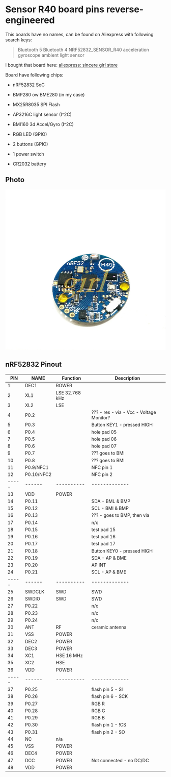 Sensor R40 board pins reverse-engineered
========================================

This boards have no names, can be found on Aliexpress with following search keys:

> Bluetooth 5 Bluetooth 4 NRF52832\_SENSOR\_R40 acceleration gyroscope ambient light sensor

I bought that board here: [aliexpress: sincere girl store](https://ru.aliexpress.com/item/Bluetooth-5-Bluetooth-4-NRF52832-SENSOR-R40-acceleration-gyroscope-ambient-light-sensor/32891351912.html?spm=a2g0v.10010108.1000016%2FB.1.277f7139TyiW9l&isOrigTitle=true)


Board have following chips:

- nRF52832 SoC
- BMP280 ow BME280 (in my case)
- MX25R8035 SPI Flash
- AP3216C light sensor (I^2C)
- BMI160 3d Accel/Gyro (I^2C)
- RGB LED (GPIO)

- 2 buttons (GPIO)
- 1 power switch
- CR2032 battery


Photo
-----

![sensor R40 photo](NRF52832-SENSOR-R40.jpg)


nRF52832 Pinout
---------------

| PIN | NAME | Function | Description |
|-----|------|----------|-------------|
|   1 | DEC1 | ROWER | |
|   2 | XL1  | LSE 32.768 kHz | |
|   3 | XL2  | LSE | |
|   4 | P0.2 | | ??? - res - via - Vcc - Voltage Monitor? |
|   5 | P0.3 | | Button KEY1 - pressed HIGH |
|   6 | P0.4 | | hole pad 05 |
|   7 | P0.5 | | hole pad 06 |
|   8 | P0.6 | | hole pad 07 |
|   9 | P0.7 | | ??? goes to BMI |
|  10 | P0.8 | | ??? goes to BMI |
|  11 | P0.9/NFC1 | | NFC pin 1|
|  12 | P0.10/NFC2 | | NFC pin 2 |
|-----|------|----------|-------------|
|  13 | VDD | POWER | |
|  14 | P0.11 | | SDA - BML & BMP |
|  15 | P0.12 | | SCL - BMI & BMP |
|  16 | P0.13 | | ??? - goes to BMP, then via|
|  17 | P0.14 | | n/c |
|  18 | P0.15 | | test pad 15 |
|  19 | P0.16 | | test pad 16 |
|  20 | P0.17 | | test pad 17 |
|  21 | P0.18 | | Button KEY0 - pressed HIGH |
|  22 | P0.19 | | SDA - AP & BME |
|  23 | P0.20 | | AP INT|
|  24 | P0.21 | | SCL - AP & BME |
|-----|------|----------|-------------|
|  25 | SWDCLK | SWD | SWD |
|  26 | SWDIO | SWD | SWD |
|  27 | P0.22 | | n/c |
|  28 | P0.23 | | n/c |
|  29 | P0.24 | | n/c |
|  30 | ANT | RF | ceramic antenna |
|  31 | VSS | POWER | |
|  32 | DEC2 | POWER | |
|  33 | DEC3 | POWER | |
|  34 | XC1 | HSE 16 MHz | |
|  35 | XC2 | HSE |
|  36 | VDD | POWER | |
|-----|------|----------|-------------|
|  37 | P0.25 | | flash pin 5 - SI |
|  38 | P0.26 | | flash pin 6 - SCK |
|  39 | P0.27 | | RGB R |
|  40 | P0.28 | | RGB G |
|  41 | P0.29 | | RGB B |
|  42 | P0.30 | | flash pin 1 - !CS |
|  43 | P0.31 | | flash pin 2 - SO |
|  44 | NC | n/a | |
|  45 | VSS | POWER | |
|  46 | DEC4 | POWER | |
|  47 | DCC | POWER | Not connected - no DC/DC |
|  48 | VDD | POWER | |
